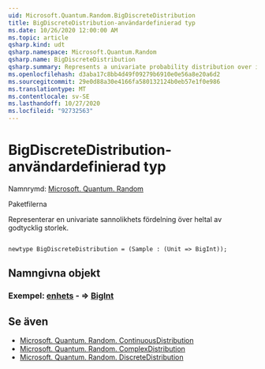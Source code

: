 ```yaml
---
uid: Microsoft.Quantum.Random.BigDiscreteDistribution
title: BigDiscreteDistribution-användardefinierad typ
ms.date: 10/26/2020 12:00:00 AM
ms.topic: article
qsharp.kind: udt
qsharp.namespace: Microsoft.Quantum.Random
qsharp.name: BigDiscreteDistribution
qsharp.summary: Represents a univariate probability distribution over integers of arbitrary size.
ms.openlocfilehash: d3aba17c8bb4d49f09279b6910e0e56a8e20a6d2
ms.sourcegitcommit: 29e0d88a30e4166fa580132124b0eb57e1f0e986
ms.translationtype: MT
ms.contentlocale: sv-SE
ms.lasthandoff: 10/27/2020
ms.locfileid: "92732563"
---
```

# <a name="bigdiscretedistribution-user-defined-type"></a>BigDiscreteDistribution-användardefinierad typ

Namnrymd: [Microsoft. Quantum. Random](xref:Microsoft.Quantum.Random)

Paketfilerna [](https://nuget.org/packages/)


Representerar en univariate sannolikhets fördelning över heltal av godtycklig storlek.

```qsharp

newtype BigDiscreteDistribution = (Sample : (Unit => BigInt));
```



## <a name="named-items"></a>Namngivna objekt

### <a name="sample--unit--bigint"></a>Exempel: [enhets](xref:microsoft.quantum.lang-ref.unit) - => [BigInt](xref:microsoft.quantum.lang-ref.bigint) 



## <a name="see-also"></a>Se även

- [Microsoft. Quantum. Random. ContinuousDistribution](xref:Microsoft.Quantum.Random.ContinuousDistribution)
- [Microsoft. Quantum. Random. ComplexDistribution](xref:Microsoft.Quantum.Random.ComplexDistribution)
- [Microsoft. Quantum. Random. DiscreteDistribution](xref:Microsoft.Quantum.Random.DiscreteDistribution)